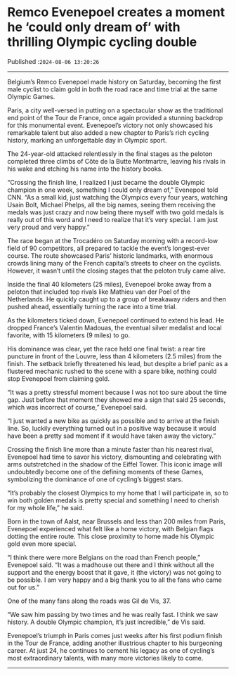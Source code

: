 # Remco Evenepoel creates a moment he ‘could only dream of’ with thrilling Olympic cycling double

Published :`2024-08-06 13:20:26`

---

Belgium’s Remco Evenepoel made history on Saturday, becoming the first male cyclist to claim gold in both the road race and time trial at the same Olympic Games.

Paris, a city well-versed in putting on a spectacular show as the traditional end point of the Tour de France, once again provided a stunning backdrop for this monumental event. Evenepoel’s victory not only showcased his remarkable talent but also added a new chapter to Paris’s rich cycling history, marking an unforgettable day in Olympic sport.

The 24-year-old attacked relentlessly in the final stages as the peloton completed three climbs of Côte de la Butte Montmartre, leaving his rivals in his wake and etching his name into the history books.

“Crossing the finish line, I realized I just became the double Olympic champion in one week, something I could only dream of,” Evenepoel told CNN. “As a small kid, just watching the Olympics every four years, watching Usain Bolt, Michael Phelps, all the big names, seeing them receiving the medals was just crazy and now being there myself with two gold medals is really out of this word and I need to realize that it’s very special. I am just very proud and very happy.”

The race began at the Trocadéro on Saturday morning with a record-low field of 90 competitors, all prepared to tackle the event’s longest-ever course. The route showcased Paris’ historic landmarks, with enormous crowds lining many of the French capital’s streets to cheer on the cyclists. However, it wasn’t until the closing stages that the peloton truly came alive.

Inside the final 40 kilometers (25 miles), Evenepoel broke away from a peloton that included top rivals like Mathieu van der Poel of the Netherlands. He quickly caught up to a group of breakaway riders and then pushed ahead, essentially turning the race into a time trial.

As the kilometers ticked down, Evenepoel continued to extend his lead. He dropped France’s Valentin Madouas, the eventual silver medalist and local favorite, with 15 kilometers (9 miles) to go.

His dominance was clear, yet the race held one final twist: a rear tire puncture in front of the Louvre, less than 4 kilometers (2.5 miles) from the finish. The setback briefly threatened his lead, but despite a brief panic as a flustered mechanic rushed to the scene with a spare bike, nothing could stop Evenepoel from claiming gold.

“It was a pretty stressful moment because I was not too sure about the time gap. Just before that moment they showed me a sign that said 25 seconds, which was incorrect of course,” Evenepoel said.

“I just wanted a new bike as quickly as possible and to arrive at the finish line. So, luckily everything turned out in a positive way because it would have been a pretty sad moment if it would have taken away the victory.”

Crossing the finish line more than a minute faster than his nearest rival, Evenepoel had time to savor his victory, dismounting and celebrating with arms outstretched in the shadow of the Eiffel Tower. This iconic image will undoubtedly become one of the defining moments of these Games, symbolizing the dominance of one of cycling’s biggest stars.

“It’s probably the closest Olympics to my home that I will participate in, so to win both golden medals is pretty special and something I need to cherish for my whole life,” he said.

Born in the town of Aalst, near Brussels and less than 200 miles from Paris, Evenepoel experienced what felt like a home victory, with Belgian flags dotting the entire route. This close proximity to home made his Olympic gold even more special.

“I think there were more Belgians on the road than French people,” Evenepoel said. “It was a madhouse out there and I think without all the support and the energy boost that it gave, it (the victory) was not going to be possible. I am very happy and a big thank you to all the fans who came out for us.”

One of the many fans along the roads was Gil de Vis, 37.

“We saw him passing by two times and he was really fast. I think we saw history. A double Olympic champion, it’s just incredible,” de Vis said.

Evenepoel’s triumph in Paris comes just weeks after his first podium finish in the Tour de France, adding another illustrious chapter to his burgeoning career. At just 24, he continues to cement his legacy as one of cycling’s most extraordinary talents, with many more victories likely to come.

---

